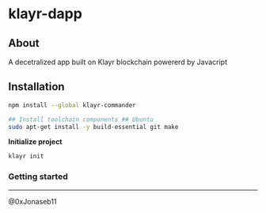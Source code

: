 # klayr-dapp

## About
A decetralized app built on Klayr blockchain powererd by Javacript

## Installation

```sh
npm install --global klayr-commander

## Install toolchain components ## Ubuntu
sudo apt-get install -y build-essential git make
```
**Initialize project**
```sh
klayr init
```

### Getting started



------------------

@0xJonaseb11